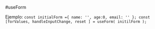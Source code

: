 #useForm
    
Ejemplo:
    ```
    const initialForm ={
        name: '',
        age:0,
        email: ''
    };
const [forValues, handleInputChange, reset ] = useForm( initilForm );
    ```
